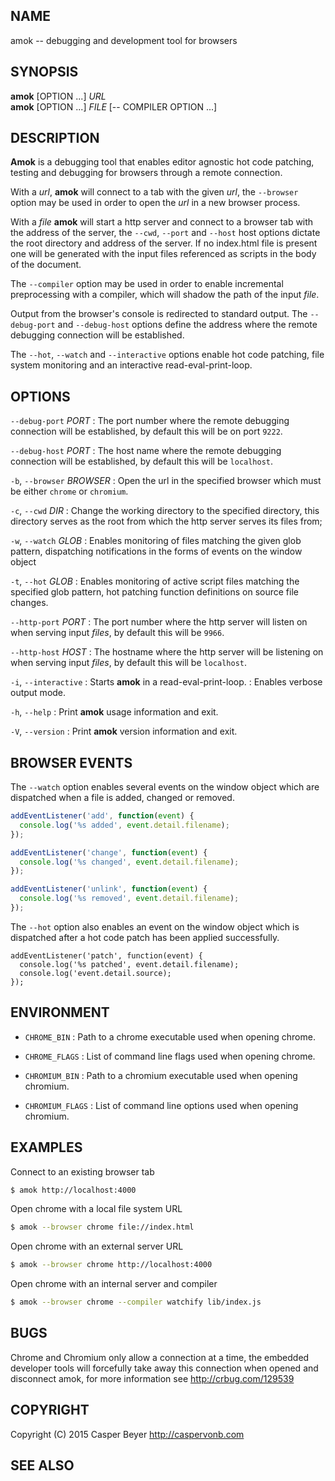 ## NAME

amok -- debugging and development tool for browsers

## SYNOPSIS

**amok** [OPTION ...] _URL_ <br>
**amok** [OPTION ...] _FILE_ [-- COMPILER OPTION ...] <br>

## DESCRIPTION

**Amok** is a debugging tool that enables editor agnostic hot code patching,
testing and debugging for browsers through a remote connection.

 With a _url_, **amok** will connect to a tab with the given _url_, the
`--browser` option may be used in order to open the _url_ in a new browser
process.

With a _file_ **amok** will start a http server and connect to a browser tab
with the address of the server, the `--cwd`, `--port` and `--host` host options
dictate the root directory and address of the server. If no index.html file is
present one will be generated with the input files referenced as scripts in the
body of the document.

The `--compiler` option may be used in order to enable incremental preprocessing
with a compiler, which will shadow the path of the input _file_.

Output from the browser's console is redirected to standard output.
The `--debug-port` and `--debug-host` options define the address where the
remote debugging connection will be established.

The `--hot`, `--watch` and `--interactive` options enable hot code patching,
file system monitoring and an interactive read-eval-print-loop.

## OPTIONS

`--debug-port` _PORT_
:   The port number where the remote debugging connection will be established,
by default this will be on port `9222`.

`--debug-host` _PORT_
:   The host name where the remote debugging connection will be established,
by default this will be `localhost`.

`-b`, `--browser` _BROWSER_
:   Open the url in the specified browser which must be either `chrome` or `chromium`.

`-c`, `--cwd` _DIR_
:   Change the working directory to the specified directory, this directory
serves as the root from which the http server serves its files from;

`-w`, `--watch` _GLOB_
:   Enables monitoring of files matching the given glob pattern,
dispatching notifications in the forms of events on the window object

`-t`, `--hot` _GLOB_
:   Enables monitoring of active script files matching the specified glob pattern, hot patching function definitions on source file changes.

`--http-port` _PORT_
:   The port number where the http server will listen on when serving input *files*,
by default this will be `9966`.

`--http-host` _HOST_
:   The hostname where the http server will be listening on when serving input *files*,
by default this will be `localhost`.

`-i`, `--interactive`
:   Starts **amok** in a read-eval-print-loop.
:   Enables verbose output mode.

`-h`, `--help`
:   Print **amok** usage information and exit.

`-V`, `--version`
:   Print **amok** version information and exit.

## BROWSER EVENTS

The `--watch` option enables several events on the window object which are
dispatched when a file is added, changed or removed.

```js
addEventListener('add', function(event) {
  console.log('%s added', event.detail.filename);
});

addEventListener('change', function(event) {
  console.log('%s changed', event.detail.filename);
});

addEventListener('unlink', function(event) {
  console.log('%s removed', event.detail.filename);
});
```

The `--hot` option also enables an event on the window object which is
dispatched after a hot code patch has been applied successfully.

```
addEventListener('patch', function(event) {
  console.log('%s patched', event.detail.filename);
  console.log('event.detail.source);
});
```

## ENVIRONMENT

* `CHROME_BIN`
:   Path to a chrome executable used when opening chrome.

* `CHROME_FLAGS`
:   List of command line flags used when opening chrome.

* `CHROMIUM_BIN`
:   Path to a chromium executable used when opening chromium.

* `CHROMIUM_FLAGS`
:   List of command line options used when opening chromium.

## EXAMPLES

Connect to an existing browser tab
```sh
$ amok http://localhost:4000
```

Open chrome with a local file system URL

```sh
$ amok --browser chrome file://index.html
```

Open chrome with an external server URL

```sh
$ amok --browser chrome http://localhost:4000
```

Open chrome with an internal server and compiler

```sh
$ amok --browser chrome --compiler watchify lib/index.js
```

## BUGS

Chrome and Chromium only allow a connection at a time, the embedded developer tools will forcefully take away this connection when opened and disconnect amok, for more information see <http://crbug.com/129539>

## COPYRIGHT

Copyright (C) 2015 Casper Beyer <http://caspervonb.com>

## SEE ALSO
